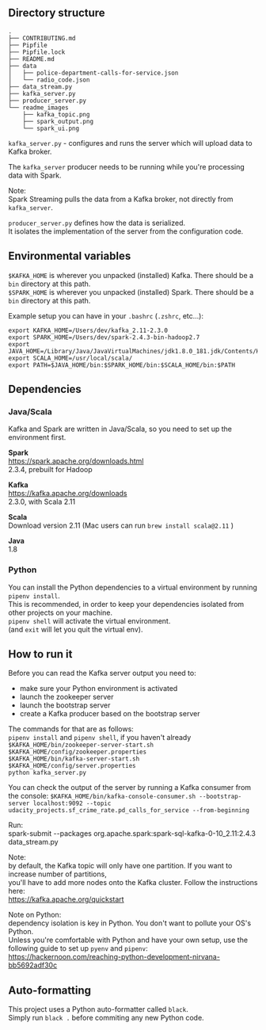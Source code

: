 
## Directory structure
```
.
├── CONTRIBUTING.md
├── Pipfile
├── Pipfile.lock
├── README.md
├── data
│   ├── police-department-calls-for-service.json
│   └── radio_code.json
├── data_stream.py
├── kafka_server.py
├── producer_server.py
└── readme_images
    ├── kafka_topic.png
    ├── spark_output.png
    └── spark_ui.png
```

`kafka_server.py` - configures and runs the server which will upload data to Kafka broker.  

The `kafka_server` producer needs to be running while you're processing data with Spark.

Note:  
Spark Streaming pulls the data from a Kafka broker, not directly from `kafka_server`.   

`producer_server.py` defines how the data is serialized.  
It isolates the implementation of the server from the configuration code.

## Environmental variables
`$KAFKA_HOME` is wherever you unpacked (installed) Kafka. There should be a `bin` directory at this path.  
`$SPARK_HOME` is wherever you unpacked (installed) Spark. There should be a `bin` directory at this path.  

Example setup you can have in your `.bashrc` (`.zshrc`, etc...):
```
export KAFKA_HOME=/Users/dev/kafka_2.11-2.3.0
export SPARK_HOME=/Users/dev/spark-2.4.3-bin-hadoop2.7
export JAVA_HOME=/Library/Java/JavaVirtualMachines/jdk1.8.0_181.jdk/Contents/Home
export SCALA_HOME=/usr/local/scala/
export PATH=$JAVA_HOME/bin:$SPARK_HOME/bin:$SCALA_HOME/bin:$PATH
```

## Dependencies
### Java/Scala  
Kafka and Spark are written in Java/Scala, so you need to set up the environment first.  

**Spark**  
https://spark.apache.org/downloads.html  
2.3.4, prebuilt for Hadoop

**Kafka**  
https://kafka.apache.org/downloads  
2.3.0, with Scala 2.11  

**Scala**  
Download version 2.11 (Mac users can run `brew install scala@2.11`  )

**Java**  
1.8

### Python
You can install the Python dependencies to a virtual environment by running `pipenv install`.  
This is recommended, in order to keep your dependencies isolated from other projects on your machine.  
`pipenv shell` will activate the virtual environment.  
(and `exit` will let you quit the virtual env).  


## How to run it
Before you can read the Kafka server output you need to:  
- make sure your Python environment is activated  
- launch the zookeeper server  
- launch the bootstrap server  
- create a Kafka producer based on the bootstrap server  

The commands for that are as follows:  
`pipenv install` and `pipenv shell`, if you haven't already  
`$KAFKA_HOME/bin/zookeeper-server-start.sh $KAFKA_HOME/config/zookeeper.properties`  
`$KAFKA_HOME/bin/kafka-server-start.sh $KAFKA_HOME/config/server.properties`  
`python kafka_server.py`  

You can check the output of the server by running a Kafka consumer from the console:
`$KAFKA_HOME/bin/kafka-console-consumer.sh --bootstrap-server localhost:9092 --topic udacity_projects.sf_crime_rate.pd_calls_for_service --from-beginning`  

Run:  
spark-submit --packages org.apache.spark:spark-sql-kafka-0-10_2.11:2.4.3  data_stream.py


Note:  
by default, the Kafka topic will only have one partition. If you want to increase number of partitions,  
you'll have to add more nodes onto the Kafka cluster. Follow the instructions here:  
https://kafka.apache.org/quickstart  

Note on Python:  
dependency isolation is key in Python. You don't want to pollute your OS's Python.  
Unless you're comfortable with Python and have your own setup, use the following guide to set up `pyenv` and `pipenv`:  
https://hackernoon.com/reaching-python-development-nirvana-bb5692adf30c


## Auto-formatting  
This project uses a Python auto-formatter called `black`.  
Simply run `black .` before commiting any new Python code.  
